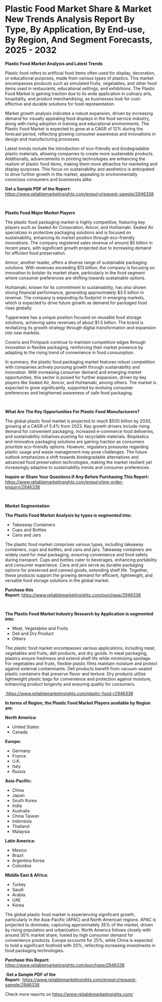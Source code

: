 <p><h1>Plastic Food Market Share & Market New Trends Analysis Report By Type, By Application, By End-use, By Region, And Segment Forecasts, 2025 - 2032</h1></p><p><strong>Plastic Food Market Analysis and Latest Trends</strong></p>
<p><p>Plastic food refers to artificial food items often used for display, decoration, or educational purposes, made from various types of plastics. This market encompasses products such as simulated fruits, vegetables, and other food items used in restaurants, educational settings, and exhibitions. The Plastic Food Market is gaining traction due to its wide application in culinary arts, hospitality, and product merchandising, as businesses look for cost-effective and durable solutions for food representation.</p><p>Market growth analysis indicates a robust expansion, driven by increasing demand for visually appealing food displays in the food service industry, along with rising adoption in training and educational environments. The Plastic Food Market is expected to grow at a CAGR of 12% during the forecast period, reflecting growing consumer awareness and innovations in design and manufacturing processes. </p><p>Latest trends include the introduction of eco-friendly and biodegradable plastic materials, allowing companies to create more sustainable products. Additionally, advancements in printing technologies are enhancing the realism of plastic food items, making them more attractive for marketing and display purposes. This focus on sustainability and aesthetics is anticipated to drive further growth in the market, appealing to environmentally conscious consumers and businesses alike.</p></p>
<p><strong>Get a Sample PDF of the Report:&nbsp;</strong> <a href="https://www.reliablemarketinsights.com/enquiry/request-sample/2946338?utm_campaign=1835&utm_medium=2&utm_source=Github&utm_content=ia&utm_term=11032025&utm_id=plastic-food">https://www.reliablemarketinsights.com/enquiry/request-sample/2946338</a></p>
<p>&nbsp;</p>
<p><strong>Plastic Food Major Market Players</strong></p>
<p><p>The plastic food packaging market is highly competitive, featuring key players such as Sealed Air Corporation, Amcor, and Huhtamaki. Sealed Air specializes in protective packaging solutions and is focused on sustainability, enhancing its market position through eco-friendly innovations. The company registered sales revenue of around $5 billion in recent years, with significant growth projected due to increasing demand for efficient food preservation.</p><p>Amcor, another leader, offers a diverse range of sustainable packaging solutions. With revenues exceeding $13 billion, the company is focusing on innovation to bolster its market share, particularly in the food segment where consumer preferences are shifting towards sustainable options.</p><p>Huhtamaki, known for its commitment to sustainability, has also shown strong financial performance, generating approximately $3.5 billion in revenue. The company is expanding its footprint in emerging markets, which is expected to drive future growth as demand for packaged food rises globally.</p><p>Tupperware has a unique position focused on reusable food storage solutions, achieving sales revenues of about $1.5 billion. The brand is revitalizing its growth strategy through digital transformation and expansion into new markets.</p><p>Coveris and Printpack continue to maintain competitive edges through innovation in flexible packaging, reinforcing their market presence by adapting to the rising trend of convenience in food consumption.</p><p>In summary, the plastic food packaging market features robust competition with companies actively pursuing growth through sustainability and innovation. With increasing consumer demand and emerging market opportunities, this sector is poised for further expansion, driven by key players like Sealed Air, Amcor, and Huhtamaki, among others. The market is expected to grow significantly, supported by evolving consumer preferences and heightened awareness of safe food packaging.</p></p>
<p>&nbsp;</p>
<p><strong>What Are The Key Opportunities For Plastic Food Manufacturers?</strong></p>
<p><p>The global plastic food market is projected to reach $500 billion by 2030, growing at a CAGR of 5.4% from 2023. Key growth drivers include rising demand for convenient packaging, increased e-commerce food deliveries, and sustainability initiatives pushing for recyclable materials. Bioplastics and innovative packaging solutions are gaining traction as consumers prioritize eco-friendly options. However, regulatory pressures regarding plastic usage and waste management may pose challenges. The future outlook emphasizes a shift towards biodegradable alternatives and advanced food preservation technologies, making the market resilient yet increasingly adaptive to sustainability trends and consumer preferences.</p></p>
<p><strong>Inquire or Share Your Questions If Any Before Purchasing This Report:</strong> <a href="https://www.reliablemarketinsights.com/enquiry/pre-order-enquiry/2946338?utm_campaign=1835&utm_medium=2&utm_source=Github&utm_content=ia&utm_term=11032025&utm_id=plastic-food">https://www.reliablemarketinsights.com/enquiry/pre-order-enquiry/2946338</a></p>
<p>&nbsp;</p>
<p><strong>Market Segmentation</strong></p>
<p><strong>The Plastic Food Market Analysis by types is segmented into:</strong></p>
<p><ul><li>Takeaway Containers</li><li>Cups and Bottles</li><li>Cans and Jars</li></ul></p>
<p><p>The plastic food market comprises various types, including takeaway containers, cups and bottles, and cans and jars. Takeaway containers are widely used for meal packaging, ensuring convenience and food safety during transport. Cups and bottles cater to beverages, enhancing portability and consumer experience. Cans and jars serve as durable packaging options for preserved and canned goods, extending shelf life. Together, these products support the growing demand for efficient, lightweight, and versatile food storage solutions in the global market.</p></p>
<p><strong>Purchase this Report:&nbsp;</strong><a href="https://www.reliablemarketinsights.com/purchase/2946338?utm_campaign=1835&utm_medium=2&utm_source=Github&utm_content=ia&utm_term=11032025&utm_id=plastic-food">https://www.reliablemarketinsights.com/purchase/2946338</a></p>
<p>&nbsp;</p>
<p><strong>The Plastic Food Market Industry Research by Application is segmented into:</strong></p>
<p><ul><li>Meat, Vegetables and Fruits</li><li>Deli and Dry Product</li><li>Others</li></ul></p>
<p><p>The plastic food market encompasses various applications, including meat, vegetables and fruits, deli products, and dry goods. In meat packaging, plastics ensure freshness and extend shelf life while minimizing spoilage. For vegetables and fruits, flexible plastic films maintain moisture and protect against external contaminants. Deli products benefit from vacuum-sealed plastic containers that preserve flavor and texture. Dry products utilize lightweight plastic bags for convenience and protection against moisture, enhancing product longevity and ensuring quality for consumers.</p></p>
<p><a href="https://www.reliablemarketinsights.com/plastic-food-r2946338?utm_campaign=1835&utm_medium=2&utm_source=Github&utm_content=ia&utm_term=11032025&utm_id=plastic-food">&nbsp;https://www.reliablemarketinsights.com/plastic-food-r2946338</a></p>
<p><strong>In terms of Region, the Plastic Food Market Players available by Region are:</strong></p>
<p>
    <p> <strong> North America: </strong>
        <ul>
            <li>United States</li>
            <li>Canada</li>
        </ul>
        </p> 
    <p> <strong> Europe: </strong>
        <ul>
            <li>Germany</li>
            <li>France</li>
            <li>U.K.</li>
            <li>Italy</li>
            <li>Russia</li>
        </ul>
        </p> 
    <p> <strong> Asia-Pacific: </strong>
        <ul>
            <li>China</li>
            <li>Japan</li>
            <li>South Korea</li>
            <li>India</li>
            <li>Australia</li>
            <li>China Taiwan</li>
            <li>Indonesia</li>
            <li>Thailand</li>
            <li>Malaysia</li>
        </ul>
        </p> 
    <p> <strong> Latin America: </strong>
        <ul>
            <li>Mexico</li>
            <li>Brazil</li>
            <li>Argentina Korea</li>
            <li>Colombia</li>
        </ul>
        </p> 
    <p> <strong> Middle East & Africa: </strong>
        <ul>
            <li>Turkey</li>
            <li>Saudi</li>
            <li>Arabia</li>
            <li>UAE</li>
            <li>Korea</li>
        </ul>
    </p>
    </p>
<p><p>The global plastic food market is experiencing significant growth, particularly in the Asia-Pacific (APAC) and North American regions. APAC is projected to dominate, capturing approximately 35% of the market, driven by rising population and urbanization. North America follows closely with around 30% market share, fueled by high consumer demand for convenience products. Europe accounts for 25%, while China is expected to hold a significant foothold with 20%, reflecting increasing investments in food packaging technologies.</p></p>
<p><strong>Purchase this Report: </strong><a href="https://www.reliablemarketinsights.com/purchase/2946338?utm_campaign=1835&utm_medium=2&utm_source=Github&utm_content=ia&utm_term=11032025&utm_id=plastic-food">https://www.reliablemarketinsights.com/purchase/2946338</a></p>
<p>&nbsp;<strong>Get a Sample PDF of the Report:&nbsp;&nbsp;</strong><a href="https://www.reliablemarketinsights.com/enquiry/request-sample/2946338?utm_campaign=1835&utm_medium=2&utm_source=Github&utm_content=ia&utm_term=11032025&utm_id=plastic-food">https://www.reliablemarketinsights.com/enquiry/request-sample/2946338</a></p>
<p><strong></strong></p>
<p>Check more reports on <a href="https://www.reliablemarketinsights.com/?utm_campaign=1835&utm_medium=2&utm_source=Github&utm_content=ia&utm_term=11032025&utm_id=plastic-food">https://www.reliablemarketinsights.com/</a></p>